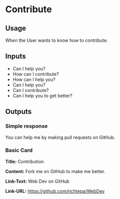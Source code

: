 # Contribute
## Usage
When the User wants to know how to contribute.
## Inputs
* Can I help you?
* How can I contribute?
* How can I help you?
* Can I help you?
* Can I contribute?
* Can I help you to get better?
## Outputs
### Simple response
You can help me by making pull requests on GitHub.
### Basic Card
**Title:** Contribution

**Content:** Fork me on GitHub to make me better.

**Link-Text:** Web Dev on GitHub

**Link-URL:** https://github.com/richtepa/WebDev

